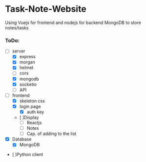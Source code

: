 # Task-Note-Website 
Using Vuejs for frontend and nodejs for backend 
MongoDB to store notes/tasks 
### ToDo: 
 - [ ] server 
   - [x] express
   - [x] morgan
   - [x] helmet
   - [ ] cors
   - [x]  mongodb
   - [x] socketio
   - [ ] API
 - [ ] frontend 
   - [x] skeleton css
   - [x] login page
     - [x] auth key
   - [ ]Display
     - [ ] Reactjs 
     - [ ] Notes
     - [ ] Cap. of adding to the list
 -[x] Database
   - [x] MongoDB
 - [ ]Python client 
   

